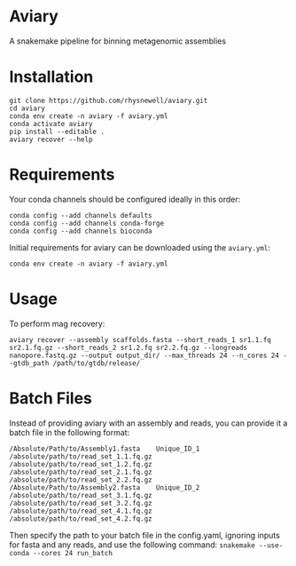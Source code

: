 # Aviary
A snakemake pipeline for binning metagenomic assemblies

# Installation

```
git clone https://github.com/rhysnewell/aviary.git
cd aviary
conda env create -n aviary -f aviary.yml
conda activate aviary
pip install --editable .
aviary recover --help
```

# Requirements

Your conda channels should be configured ideally in this order:
```
conda config --add channels defaults
conda config --add channels conda-forge
conda config --add channels bioconda
```

Initial requirements for aviary can be downloaded using the `aviary.yml`:
```
conda env create -n aviary -f aviary.yml
```

# Usage

To perform mag recovery:
```
aviary recover --assembly scaffolds.fasta --short_reads_1 sr1.1.fq sr2.1.fq.gz --short_reads_2 sr1.2.fq sr2.2.fq.gz --longreads nanopore.fastq.gz --output output_dir/ --max_threads 24 --n_cores 24 --gtdb_path /path/to/gtdb/release/
```

# Batch Files

Instead of providing aviary with an assembly and reads, you can provide it a batch file in the following format:

```
/Absolute/Path/to/Assembly1.fasta    Unique_ID_1    /absolute/path/to/read_set_1.1.fq.gz    /absolute/path/to/read_set_1.2.fq.gz    /absolute/path/to/read_set_2.1.fq.gz    /absolute/path/to/read_set_2.2.fq.gz
/Absolute/Path/to/Assembly2.fasta    Unique_ID_2    /absolute/path/to/read_set_3.1.fq.gz    /absolute/path/to/read_set_3.2.fq.gz    /absolute/path/to/read_set_4.1.fq.gz    /absolute/path/to/read_set_4.2.fq.gz
```

Then specify the path to your batch file in the config.yaml, ignoring inputs for fasta and any reads, and use the following command:
`snakemake --use-conda --cores 24 run_batch`
